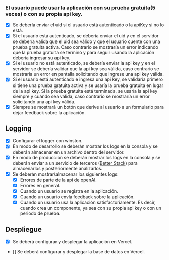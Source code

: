 ### El usuario puede usar la aplicación con su prueba gratuita(5 veces) o con su propia api key.

- [x] Se debería enviar el uid si el usuario está autenticado o la apiKey si no lo está.
- [x] Si el usuario está autenticado, se debería enviar el uid y en el servidor se debería valida que el uid sea válido y que el usuario cuente con una prueba gratuita activa. Caso contrario se mostraría un error indicando que la prueba gratuita se terminó y para seguir usando la aplicación debería ingresar su api key.
- [x] Si el usuario no está autenticado, se debería enviar la api key y en el servidor se debería validar que la api key sea válida, caso contrario se mostraría un error en pantalla solicitando que ingrese una api key válida.
- [x] Si el usuario está autenticado e ingresa una api key, se validaría primero si tiene una prueba gratuita activa y se usaría la prueba gratuita en lugar de la api key. Si la prueba gratuita está terminada, se usaría la api key siempre y cuándo sea válida, caso contrario se mostraría un error solicitando una api key válida.
- [x] Siempre se mostrará un botón que derive al usuario a un formulario para dejar feedback sobre la aplicación.

## Logging

- [x] Configurar el logger con winston.
- [x] En modo de desarrollo se deberán mostrar los logs en la consola y se deberán almacenar en un archivo dentro del servidor.
- [x] En modo de producción se deberán mostrar los logs en la consola y se deberán enviar a un servicio de terceros ([Better Stack](https://logs.betterstack.com/)) para almacenarlos y posteriormente analizarlos.
- [x] Se deberán mostrar/almacenar los siguientes logs:
  - [x] Errores de parte de la api de openAI.
  - [x] Errores en general.
  - [x] Cuando un usuario se registra en la aplicación.
  - [x] Cuando un usuario envía feedback sobre la aplicación.
  - [x] Cuando un usuario usa la aplicación satisfactoriamente. Es decir, cuando crea un componente, ya sea con su propia api key o con un periodo de prueba.

## Despliegue

- [x] Se deberá configurar y desplegar la aplicación en Vercel.
- [] Se deberá configurar y desplegar la base de datos en Vercel.
